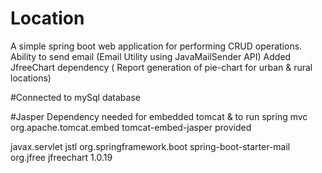 # Location
A simple spring boot web application for performing CRUD operations.
Ability to send email (Email Utility using JavaMailSender API)
Added JfreeChart dependency ( Report generation of pie-chart for urban & rural locations)

#Connected to mySql database

#Jasper Dependency needed for embedded tomcat & to run spring mvc
<dependency>
		<groupId>org.apache.tomcat.embed</groupId>
		<artifactId>tomcat-embed-jasper</artifactId>
		<scope>provided</scope>
</dependency>
     
<!-- Jstl (Expression Language dependency) -->
<dependency>		
		<groupId>javax.servlet</groupId>
		<artifactId>jstl</artifactId>
</dependency>

<!-- mail dependency -->
<dependency>
	<groupId>org.springframework.boot</groupId>
	<artifactId>spring-boot-starter-mail</artifactId>
</dependency>

<!-- jfreechart maven dependency -->
<dependency>
	<groupId>org.jfree</groupId>
	<artifactId>jfreechart</artifactId>
	<version>1.0.19</version>
</dependency>


